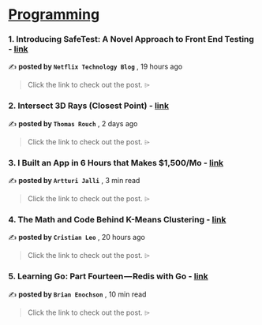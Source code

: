 
<h1><a href=https://medium.com/tag/programming/recommended target="_blank" rel="noopener noreferrer">Programming</a></h1>
<h3>1. Introducing SafeTest: A Novel Approach to Front End Testing - <a href=https://medium.com/netflix-techblog/introducing-safetest-a-novel-approach-to-front-end-testing-37f9f88c152d?source=tag_recommended_feed---------0-84----------programming----------cc5a9e44_2e38_4fb7_8441_34e39285ce76------- target="_blank" rel="noopener noreferrer">link</a></h3>

✍️ **posted by `Netflix Technology Blog`** <date> , 19 hours ago</date>

<blockquote>Click the link to check out the post. ⌲</blockquote>

<h3>2. Intersect 3D Rays (Closest Point) - <a href=https://medium.com/@thom01.rouch/3d-ray-intersection-closest-point-dc8c72122224?source=tag_recommended_feed---------1-107----------programming----------cc5a9e44_2e38_4fb7_8441_34e39285ce76------- target="_blank" rel="noopener noreferrer">link</a></h3>

✍️ **posted by `Thomas Rouch`** <date> , 2 days ago</date>

<blockquote>Click the link to check out the post. ⌲</blockquote>

<h3>3. I Built an App in 6 Hours that Makes $1,500/Mo - <a href=https://medium.com/@artturi-jalli/i-built-an-app-in-6-hours-that-makes-1-500-mo-85139edee87d?source=tag_recommended_feed---------2-85----------programming----------cc5a9e44_2e38_4fb7_8441_34e39285ce76------- target="_blank" rel="noopener noreferrer">link</a></h3>

✍️ **posted by `Artturi Jalli`** <date> , 3 min read</date>

<blockquote>Click the link to check out the post. ⌲</blockquote>

<h3>4. The Math and Code Behind K-Means Clustering - <a href=https://medium.com/towards-data-science/the-math-and-code-behind-k-means-clustering-795582423666?source=tag_recommended_feed---------3-84----------programming----------cc5a9e44_2e38_4fb7_8441_34e39285ce76------- target="_blank" rel="noopener noreferrer">link</a></h3>

✍️ **posted by `Cristian Leo`** <date> , 20 hours ago</date>

<blockquote>Click the link to check out the post. ⌲</blockquote>

<h3>5. Learning Go: Part Fourteen — Redis with Go - <a href=https://medium.com/gitconnected/learning-go-part-fourteen-redis-with-go-2ae216c75acd?source=tag_recommended_feed---------4-107----------programming----------cc5a9e44_2e38_4fb7_8441_34e39285ce76------- target="_blank" rel="noopener noreferrer">link</a></h3>

✍️ **posted by `Brian Enochson`** <date> , 10 min read</date>

<blockquote>Click the link to check out the post. ⌲</blockquote>

